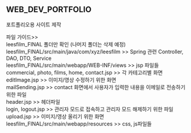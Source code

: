 ﻿## WEB_DEV_PORTFOLIO
포트폴리오용 사이트 제작

파일 가이드>>  
leesfilm_FINAL 폴더만 확인 (나머지 폴더는 삭제 예정)  
leesfilm_FINAL/src/main/java/com/xyz/leesfilm >> Spring 관련 Controller, DAO, DTO, Service  
leesfilm_FINAL/src/main/webapp/WEB-INF/views >> jsp 파일들  
  commercial, photo, films, home, contact.jsp >> 각 카테고리별 화면  
  editImage.jsp >> 이미지/영상 수정하기 위한 화면  
  mailSending.jsp >> contact 화면에서 사용자가 입력한 내용을 이메일로 전송하기 위한 파일  
  header.jsp >> 헤더파일  
  login, logout.jsp >> 관리자 모드로 접속하고 관리자 모드 해제하기 위한 파일  
  upload.jsp >> 이미지/영상 올리기 위한 화면  
leesfilm_FINAL/src/main/webapp/resources >> css, js파일들  
  
  
